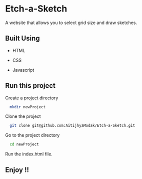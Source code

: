 
# Etch-a-Sketch

A website that allows you to select grid size and draw sketches.


## Built Using

- HTML

- CSS

- Javascript


## Run this project

Create a project directory
```bash
  mkdir newProject
```

Clone the project

```bash
  git clone git@github.com:AitijhyaModak/Etch-a-Sketch.git
```

Go to the project directory

```bash
  cd newProject
```

Run the index.html file.




## Enjoy !!